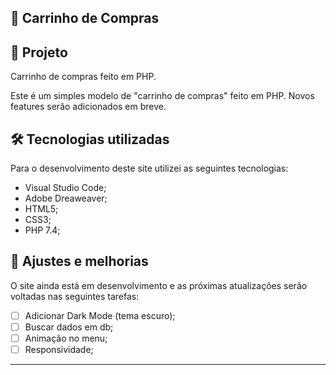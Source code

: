 ## 🛒 Carrinho de Compras<br>

## 🌳 Projeto<br>
Carrinho de compras feito em PHP.<br>

Este é um simples modelo de "carrinho de compras" feito em PHP. 
Novos features serão adicionados em breve.

## 🛠 Tecnologias utilizadas
Para o desenvolvimento deste site utilizei as seguintes tecnologias:
- Visual Studio Code;
- Adobe Dreaweaver;
- HTML5;
- CSS3;
- PHP 7.4;

## 📌 Ajustes e melhorias
O site ainda está em desenvolvimento e as próximas atualizações serão voltadas nas seguintes tarefas:

- [ ] Adicionar Dark Mode (tema escuro);
- [ ] Buscar dados em db;
- [ ] Animação no menu;
- [ ] Responsividade;
---
